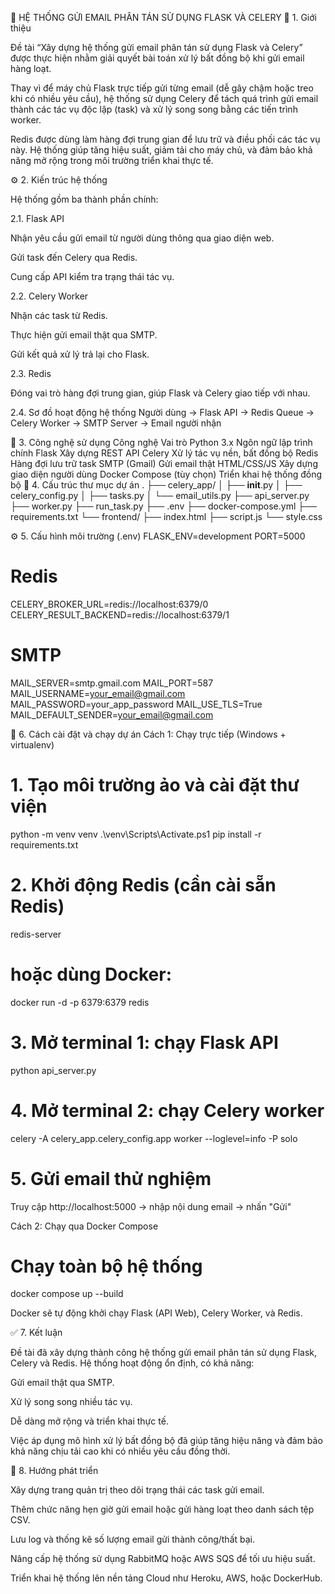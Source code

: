 📧 HỆ THỐNG GỬI EMAIL PHÂN TÁN SỬ DỤNG FLASK VÀ CELERY
🧩 1. Giới thiệu

Đề tài “Xây dựng hệ thống gửi email phân tán sử dụng Flask và Celery” được thực hiện nhằm giải quyết bài toán xử lý bất đồng bộ khi gửi email hàng loạt.

Thay vì để máy chủ Flask trực tiếp gửi từng email (dễ gây chậm hoặc treo khi có nhiều yêu cầu), hệ thống sử dụng Celery để tách quá trình gửi email thành các tác vụ độc lập (task) và xử lý song song bằng các tiến trình worker.

Redis được dùng làm hàng đợi trung gian để lưu trữ và điều phối các tác vụ này.
Hệ thống giúp tăng hiệu suất, giảm tải cho máy chủ, và đảm bảo khả năng mở rộng trong môi trường triển khai thực tế.

⚙️ 2. Kiến trúc hệ thống

Hệ thống gồm ba thành phần chính:

2.1. Flask API

Nhận yêu cầu gửi email từ người dùng thông qua giao diện web.

Gửi task đến Celery qua Redis.

Cung cấp API kiểm tra trạng thái tác vụ.

2.2. Celery Worker

Nhận các task từ Redis.

Thực hiện gửi email thật qua SMTP.

Gửi kết quả xử lý trả lại cho Flask.

2.3. Redis

Đóng vai trò hàng đợi trung gian, giúp Flask và Celery giao tiếp với nhau.

2.4. Sơ đồ hoạt động hệ thống
Người dùng → Flask API → Redis Queue → Celery Worker → SMTP Server → Email người nhận

🧠 3. Công nghệ sử dụng
Công nghệ Vai trò
Python 3.x Ngôn ngữ lập trình chính
Flask Xây dựng REST API
Celery Xử lý tác vụ nền, bất đồng bộ
Redis Hàng đợi lưu trữ task
SMTP (Gmail) Gửi email thật
HTML/CSS/JS Xây dựng giao diện người dùng
Docker Compose (tùy chọn) Triển khai hệ thống đồng bộ
📂 4. Cấu trúc thư mục dự án
.
├── celery_app/
│ ├── **init**.py
│ ├── celery_config.py
│ ├── tasks.py
│ └── email_utils.py
├── api_server.py
├── worker.py
├── run_task.py
├── .env
├── docker-compose.yml
├── requirements.txt
└── frontend/
├── index.html
├── script.js
└── style.css

⚙️ 5. Cấu hình môi trường (.env)
FLASK_ENV=development
PORT=5000

# Redis

CELERY_BROKER_URL=redis://localhost:6379/0
CELERY_RESULT_BACKEND=redis://localhost:6379/1

# SMTP

MAIL_SERVER=smtp.gmail.com
MAIL_PORT=587
MAIL_USERNAME=your_email@gmail.com
MAIL_PASSWORD=your_app_password
MAIL_USE_TLS=True
MAIL_DEFAULT_SENDER=your_email@gmail.com

🚀 6. Cách cài đặt và chạy dự án
Cách 1: Chạy trực tiếp (Windows + virtualenv)

# 1. Tạo môi trường ảo và cài đặt thư viện

python -m venv venv
.\venv\Scripts\Activate.ps1
pip install -r requirements.txt

# 2. Khởi động Redis (cần cài sẵn Redis)

redis-server

# hoặc dùng Docker:

docker run -d -p 6379:6379 redis

# 3. Mở terminal 1: chạy Flask API

python api_server.py

# 4. Mở terminal 2: chạy Celery worker

celery -A celery_app.celery_config.app worker --loglevel=info -P solo

# 5. Gửi email thử nghiệm

Truy cập http://localhost:5000 → nhập nội dung email → nhấn "Gửi"

Cách 2: Chạy qua Docker Compose

# Chạy toàn bộ hệ thống

docker compose up --build

Docker sẽ tự động khởi chạy Flask (API Web), Celery Worker, và Redis.

✅ 7. Kết luận

Đề tài đã xây dựng thành công hệ thống gửi email phân tán sử dụng Flask, Celery và Redis.
Hệ thống hoạt động ổn định, có khả năng:

Gửi email thật qua SMTP.

Xử lý song song nhiều tác vụ.

Dễ dàng mở rộng và triển khai thực tế.

Việc áp dụng mô hình xử lý bất đồng bộ đã giúp tăng hiệu năng và đảm bảo khả năng chịu tải cao khi có nhiều yêu cầu đồng thời.

🚀 8. Hướng phát triển

Xây dựng trang quản trị theo dõi trạng thái các task gửi email.

Thêm chức năng hẹn giờ gửi email hoặc gửi hàng loạt theo danh sách tệp CSV.

Lưu log và thống kê số lượng email gửi thành công/thất bại.

Nâng cấp hệ thống sử dụng RabbitMQ hoặc AWS SQS để tối ưu hiệu suất.

Triển khai hệ thống lên nền tảng Cloud như Heroku, AWS, hoặc DockerHub.
